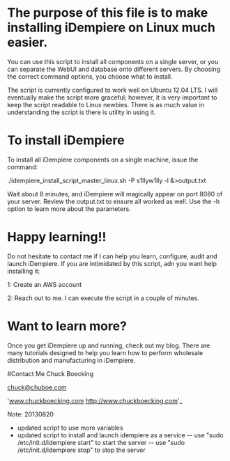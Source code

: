 # The purpose of this file is to make installing iDempiere on Linux much easier.
You can use this script to install all components on a single server, 
or you can separate the WebUI and database onto different servers. 
By choosing the correct command options, you choose what to install.

The script is currently configured to work well on Ubuntu 12.04 LTS. 
I will eventually make the script more graceful; 
however, it is very important to keep the script readable to Linux newbies. 
There is as much value in understanding the script is there is utility in using it.

# To install iDempiere 
To install all iDempiere components on a single machine, issue the command:

./idempiere_install_script_master_linux.sh -P s1llyw1lly -l  &>output.txt

Wait about 8 minutes, and iDempiere will magically appear on port 8080 of your server. 
Review the output.txt to ensure all worked as well.
Use the -h option to learn more about the parameters.

# Happy learning!! 
Do not hesitate to contact me if I can help you learn, configure, audit and 
launch iDempiere. If you are intimidated by this script, adn you want 
help installing it:

 1: Create an AWS account

 2: Reach out to me. I can execute the script in a couple of minutes.

# Want to learn more?
Once you get iDempiere up and running, check out my blog. There are many tutorials 
designed to help you learn how to perform wholesale distribution
and manufacturing in iDempiere.

#Contact Me
Chuck Boecking

chuck@chuboe.com

'www.chuckboecking.com <http://www.chuckboecking.com>'_

Note:
20130820
- updated script to use more variables
- updated script to install and launch idempiere as a service
-- use "sudo /etc/init.d/idempiere start" to start the server
-- use "sudo /etc/init.d/idempiere stop" to stop the server
